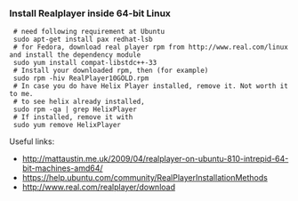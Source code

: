 ### Install Realplayer inside 64-bit Linux
```
 # need following requirement at Ubuntu
 sudo apt-get install pax redhat-lsb
 # for Fedora, download real player rpm from http://www.real.com/linux and install the dependency module
 sudo yum install compat-libstdc++-33
 # Install your downloaded rpm, then (for example)
 sudo rpm -hiv RealPlayer10GOLD.rpm
 # In case you do have Helix Player installed, remove it. Not worth it to me.
 # to see helix already installed,
 sudo rpm -qa | grep HelixPlayer
 # If installed, remove it with
 sudo yum remove HelixPlayer
```

Useful links:

* http://mattaustin.me.uk/2009/04/realplayer-on-ubuntu-810-intrepid-64-bit-machines-amd64/
* https://help.ubuntu.com/community/RealPlayerInstallationMethods
* http://www.real.com/realplayer/download

